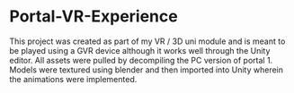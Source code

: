 # Portal-VR-Experience

This project was created as part of my VR / 3D uni module and is meant to be played using a GVR device although it works well through the Unity editor.
All assets were pulled by decompiling the PC version of portal 1.
Models were textured using blender and then imported into Unity wherein the animations were implemented.

